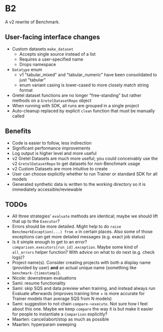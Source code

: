 # B2

A v2 rewrite of Benchmark.


## User-facing interface changes

- Custom datasets `make_dataset`
  - Accepts single source instead of a list
  - Requires a user-specified name
  - Drops namespace
- `Datatype` enum
  - v1 "tabular_mixed" and "tabular_numeric" have been consolidated to just "tabular"
  - enum variant casing is lower-cased to more closely match string format
- Gretel dataset functions are no longer "free-standing" but rather methods on a `GretelDatasetRepo` object
- When running with SDK, all runs are grouped in a single project
- Auto-cleanup replaced by explicit `clean` function that must be manually called


## Benefits

- Code is easier to follow, less indirection
- Significant performance improvements
- Log output is higher level and more useful
- v2 Gretel Datasets are much more useful; you could conceivably use the v2 `GretelDatasetRepo` to get datasets for non-Benchmark usage
- v2 Custom Datasets are more intuitive to create
- User can choose explicitly whether to run Trainer or standard SDK for all models
- Generated synthetic data is written to the working directory so it is immediately accessible/reviewable


## TODOs

- All three strategies' `evaluate` methods are identical; maybe we should lift that up to the `Executor`?
- Errors should be more detailed. Might help to do `raise BenchmarkException(...) from e` in certain places. Also some of those exceptions can get more detailed messages (e.g. exact job status)
- Is it simple enough to get to an error? `comparison.executors[run_id].exception`. Maybe some kind of `all_errors` helper function? With advice on what to do next (e.g. check logs)?
- Project name(s). Consider creating projects with both a display name (provided by user) **and** an actual unique name (something like `benchmark-{timestamp}`).
- Nicole: downstream evaluations
- Sami: resume functionality
- Sami: skip SQS and data preview when training, and instead always run Evaluate afterwards (improves training time + is more accurate for Trainer models than average SQS from N models)
- Sami: suggestion to not chain `compare->execute`. Not sure how I feel about this one. Maybe we keep `compare` the way it is but make it easier for people to instantiate a `Comparison` explicitly?
- Maarten: cancel/abort/stop as much as possible
- Maarten: hyperparam sweeping
